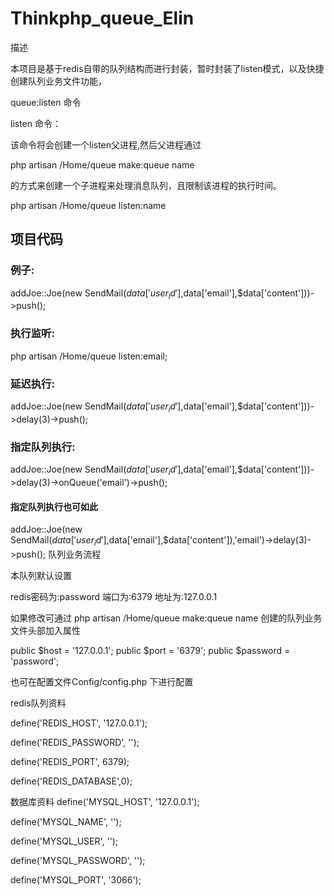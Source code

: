 # Thinkphp_queue_Elin

描述

本项目是基于redis自带的队列结构而进行封装，暂时封装了listen模式，以及快捷创建队列业务文件功能，

queue:listen 命令

listen 命令：

该命令将会创建一个listen父进程,然后父进程通过 

php artisan /Home/queue make:queue name 

的方式来创建一个子进程来处理消息队列，且限制该进程的执行时间。
 
php artisan /Home/queue listen:name 


## 项目代码 
### 例子:
addJoe::Joe(new SendMail($data['user_id'],$data['email'],$data['content']))->push();

### 执行监听:
php artisan /Home/queue listen:email;

### 延迟执行:
addJoe::Joe(new SendMail($data['user_id'],$data['email'],$data['content']))->delay(3)->push();

### 指定队列执行:
addJoe::Joe(new SendMail($data['user_id'],$data['email'],$data['content']))->delay(3)->onQueue('email')->push();

#### 指定队列执行也可如此
addJoe::Joe(new SendMail($data['user_id'],$data['email'],$data['content']),'email')->delay(3)->push();
队列业务流程

本队列默认设置

redis密码为:password
端口为:6379
地址为:127.0.0.1


如果修改可通过 php artisan /Home/queue make:queue name 创建的队列业务文件头部加入属性

public $host = '127.0.0.1'; 
public $port = '6379'; 
public $password = 'password'; 

也可在配置文件Config/config.php 下进行配置

redis队列资料

define('REDIS_HOST', '127.0.0.1');

define('REDIS_PASSWORD', '');

define('REDIS_PORT', 6379);

define('REDIS_DATABASE',0);


数据库资料
define('MYSQL_HOST', '127.0.0.1');

define('MYSQL_NAME', '');

define('MYSQL_USER', '');

define('MYSQL_PASSWORD', '');

define('MYSQL_PORT', '3066');

